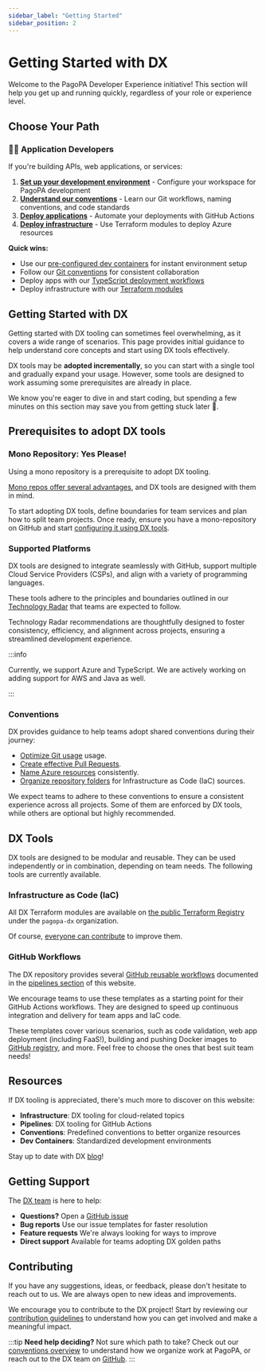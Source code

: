 ```yaml
---
sidebar_label: "Getting Started"
sidebar_position: 2
---
```


# Getting Started with DX

Welcome to the PagoPA Developer Experience initiative! This section will help
you get up and running quickly, regardless of your role or experience level.

## Choose Your Path

### 👩‍💻 Application Developers

If you're building APIs, web applications, or services:

1. **[Set up your development environment](./monorepository-setup.md)** -
   Configure your workspace for PagoPA development
2. **[Understand our conventions](../conventions/index.md)** - Learn our Git
   workflows, naming conventions, and code standards
3. **[Deploy applications](../pipelines/index.md)** - Automate your deployments
   with GitHub Actions
4. **[Deploy infrastructure](../infrastructure/index.md)** - Use Terraform
   modules to deploy Azure resources

**Quick wins:**

- Use our [pre-configured dev containers](../dev-containers/index.md) for
  instant environment setup
- Follow our [Git conventions](../conventions/git/index.md) for consistent
  collaboration
- Deploy apps with our
  [TypeScript deployment workflows](../pipelines/release-azure-appsvc.md)
- Deploy infrastructure with our
  [Terraform modules](../infrastructure/using-terraform-registry-modules.md)

## Getting Started with DX

Getting started with DX tooling can sometimes feel overwhelming, as it covers a
wide range of scenarios. This page provides initial guidance to help understand
core concepts and start using DX tools effectively.

DX tools may be **adopted incrementally**, so you can start with a single tool
and gradually expand your usage. However, some tools are designed to work
assuming some prerequisites are already in place.

We know you're eager to dive in and start coding, but spending a few minutes on
this section may save you from getting stuck later 🫷.

## Prerequisites to adopt DX tools

### Mono Repository: Yes Please!

Using a mono repository is a prerequisite to adopt DX tooling.

[Mono repos offer several advantages](https://pagopa.github.io/technology-radar/methods-and-patterns/monorepo.html),
and DX tools are designed with them in mind.

To start adopting DX tools, define boundaries for team services and plan how to
split team projects. Once ready, ensure you have a mono-repository on GitHub and
start [configuring it using DX tools](./monorepository-setup.md).

### Supported Platforms

DX tools are designed to integrate seamlessly with GitHub, support multiple
Cloud Service Providers (CSPs), and align with a variety of programming
languages.

These tools adhere to the principles and boundaries outlined in our
[Technology Radar](https://pagopa.github.io/technology-radar/index.html) that
teams are expected to follow.

Technology Radar recommendations are thoughtfully designed to foster
consistency, efficiency, and alignment across projects, ensuring a streamlined
development experience.

:::info

Currently, we support Azure and TypeScript. We are actively working on adding
support for AWS and Java as well.

:::

### Conventions

DX provides guidance to help teams adopt shared conventions during their
journey:

- [Optimize Git usage](../conventions/git/index.md) usage.
- [Create effective Pull Requests](../conventions/pull-requests/index.md).
- [Name Azure resources](../conventions/azure-naming-convention.md)
  consistently.
- [Organize repository folders](../conventions/infra-folder-structure.md) for
  Infrastructure as Code (IaC) sources.

We expect teams to adhere to these conventions to ensure a consistent experience
across all projects. Some of them are enforced by DX tools, while others are
optional but highly recommended.

## DX Tools

DX tools are designed to be modular and reusable. They can be used independently
or in combination, depending on team needs. The following tools are currently
available.

### Infrastructure as Code (IaC)

All DX Terraform modules are available on
[the public Terraform Registry](https://registry.terraform.io/namespaces/pagopa-dx)
under the `pagopa-dx` organization.

Of course,
[everyone can contribute](https://pagopa.github.io/dx/docs/infrastructure/contributing-to-dx-terraform-modules/)
to improve them.

### GitHub Workflows

The DX repository provides several
[GitHub reusable workflows](https://github.com/pagopa/dx/tree/main/.github)
documented in the [pipelines section](../pipelines/index.md) of this website.

We encourage teams to use these templates as a starting point for their GitHub
Actions workflows. They are designed to speed up continuous integration and
delivery for team apps and IaC code.

These templates cover various scenarios, such as code validation, web app
deployment (including FaaS!), building and pushing Docker images to
[GitHub registry](https://github.com/orgs/pagopa/packages?repo_name=dx), and
more. Feel free to choose the ones that best suit team needs!

## Resources

If DX tooling is appreciated, there's much more to discover on this website:

- **Infrastructure**: DX tooling for cloud-related topics
- **Pipelines**: DX tooling for GitHub Actions
- **Conventions**: Predefined conventions to better organize resources
- **Dev Containers**: Standardized development environments

Stay up to date with DX [blog](https://pagopa.github.io/dx/blog/)!

## Getting Support

The [DX team](https://github.com/orgs/pagopa/teams/engineering-team-devex) is
here to help:

- **Questions?** Open a [GitHub issue](https://github.com/pagopa/dx/issues)
- **Bug reports** Use our issue templates for faster resolution
- **Feature requests** We're always looking for ways to improve
- **Direct support** Available for teams adopting DX golden paths

## Contributing

If you have any suggestions, ideas, or feedback, please don't hesitate to reach
out to us. We are always open to new ideas and improvements.

We encourage you to contribute to the DX project! Start by reviewing our
[contribution guidelines](https://github.com/pagopa/dx/blob/main/CONTRIBUTING.md)
to understand how you can get involved and make a meaningful impact.

:::tip **Need help deciding?** Not sure which path to take? Check out our
[conventions overview](../conventions/index.md) to understand how we organize
work at PagoPA, or reach out to the DX team on
[GitHub](https://github.com/pagopa/dx/issues). :::
